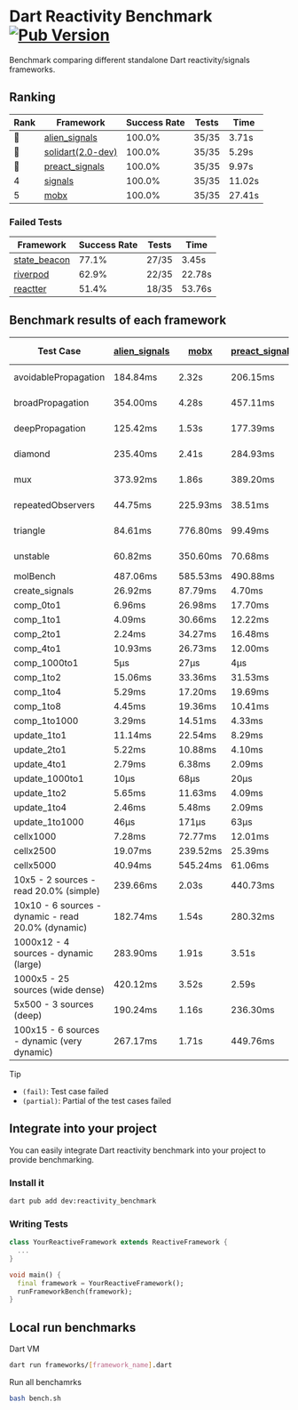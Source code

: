 # Dart Reactivity Benchmark [![Pub Version](https://img.shields.io/pub/v/reactivity_benchmark)](https://pub.dev/packages/reactivity_benchmark)

Benchmark comparing different standalone Dart reactivity/signals frameworks.

## Ranking

<!-- ranking start -->
| Rank | Framework | Success Rate | Tests | Time |
|------|-----------|--------------|-------|------|
| 🥇 | [alien_signals](https://github.com/medz/alien-signals-dart) | 100.0% | 35/35 | 3.71s |
| 🥈 | [solidart(2.0-dev)](https://github.com/nank1ro/solidart/tree/dev) | 100.0% | 35/35 | 5.29s |
| 🥉 | [preact_signals](https://pub.dev/packages/preact_signals) | 100.0% | 35/35 | 9.97s |
| 4 | [signals](https://github.com/rodydavis/signals.dart) | 100.0% | 35/35 | 11.02s |
| 5 | [mobx](https://github.com/mobxjs/mobx.dart) | 100.0% | 35/35 | 27.41s |

<!-- ranking end -->

### **Failed Tests**

<!-- fail start -->
| Framework | Success Rate | Tests | Time |
|-----------|--------------|-------|------|
| [state_beacon](https://github.com/jinyus/dart_beacon) | 77.1% | 27/35 | 3.45s |
| [riverpod](https://github.com/rrousselGit/riverpod) | 62.9% | 22/35 | 22.78s |
| [reactter](https://github.com/2devs-team/reactter) | 51.4% | 18/35 | 53.76s |

<!-- fail end -->

## Benchmark results of each framework

<!-- test-case start -->
| Test Case | [alien_signals](https://github.com/medz/alien-signals-dart) | [mobx](https://github.com/mobxjs/mobx.dart) | [preact_signals](https://pub.dev/packages/preact_signals) | [reactter](https://github.com/2devs-team/reactter) | [riverpod](https://github.com/rrousselGit/riverpod) | [signals](https://github.com/rodydavis/signals.dart) | [solidart(2.0-dev)](https://github.com/nank1ro/solidart/tree/dev) | [state_beacon](https://github.com/jinyus/dart_beacon) |
|---|---|---|---|---|---|---|---|---|
| avoidablePropagation | 184.84ms | 2.32s | 206.15ms | 1.25s | 1.42s | 206.92ms | 279.18ms | 149.00ms (fail) |
| broadPropagation | 354.00ms | 4.28s | 457.11ms | 4.99s | 81.74ms (fail) | 450.90ms | 524.93ms | 6.49ms (fail) |
| deepPropagation | 125.42ms | 1.53s | 177.39ms | 4.00s | 1.91s (fail) | 174.34ms | 178.26ms | 152.80ms (fail) |
| diamond | 235.40ms | 2.41s | 284.93ms | 14.03s (fail) | 2.61s (fail) | 296.01ms | 367.55ms | 180.97ms (fail) |
| mux | 373.92ms | 1.86s | 389.20ms | 1.02s | 630.79ms (fail) | 410.31ms | 444.97ms | 194.07ms (fail) |
| repeatedObservers | 44.75ms | 225.93ms | 38.51ms | 9.74s | 425.21ms (fail) | 46.63ms | 78.08ms | 53.18ms (fail) |
| triangle | 84.61ms | 776.80ms | 99.49ms | 4.52s | 926.38ms (fail) | 102.62ms | 119.71ms | 76.93ms (fail) |
| unstable | 60.82ms | 350.60ms | 70.68ms | 7.64s | 618.07ms (fail) | 73.50ms | 93.87ms | 336.74ms (fail) |
| molBench | 487.06ms | 585.53ms | 490.88ms | 5.90s | 11.32ms | 486.88ms | 493.73ms | 864μs |
| create_signals | 26.92ms | 87.79ms | 4.70ms | 13.34ms | 23.05ms | 24.53ms | 67.87ms | 64.69ms |
| comp_0to1 | 6.96ms | 26.98ms | 17.70ms | 13.68ms | 13.19ms | 11.52ms | 29.10ms | 53.10ms |
| comp_1to1 | 4.09ms | 30.66ms | 12.22ms | 99.56ms | 20.50ms | 26.02ms | 42.59ms | 56.59ms |
| comp_2to1 | 2.24ms | 34.27ms | 16.48ms | 72.37ms | 23.23ms | 10.40ms | 21.45ms | 38.72ms |
| comp_4to1 | 10.93ms | 26.73ms | 12.00ms | 85.23ms | 6.57ms | 6.66ms | 9.79ms | 16.43ms |
| comp_1000to1 | 5μs | 27μs | 4μs | 59.32ms | 3μs | 5μs | 29μs | 41μs |
| comp_1to2 | 15.06ms | 33.36ms | 31.53ms | 66.89ms | 11.21ms | 17.27ms | 29.31ms | 47.05ms |
| comp_1to4 | 5.29ms | 17.20ms | 19.69ms | 99.18ms | 24.42ms | 14.34ms | 23.39ms | 46.45ms |
| comp_1to8 | 4.45ms | 19.36ms | 10.41ms | 116.37ms | 5.56ms | 6.82ms | 26.01ms | 43.40ms |
| comp_1to1000 | 3.29ms | 14.51ms | 4.33ms | 47.90ms | 3.92ms | 4.50ms | 14.24ms | 38.23ms |
| update_1to1 | 11.14ms | 22.54ms | 8.29ms | N/A | 82.00ms | 9.31ms | 16.06ms | 5.75ms |
| update_2to1 | 5.22ms | 10.88ms | 4.10ms | N/A | 42.26ms | 4.63ms | 8.03ms | 2.88ms |
| update_4to1 | 2.79ms | 6.38ms | 2.09ms | N/A | 20.35ms | 2.33ms | 4.03ms | 1.49ms |
| update_1000to1 | 10μs | 68μs | 20μs | N/A | 214μs | 23μs | 40μs | 15μs |
| update_1to2 | 5.65ms | 11.63ms | 4.09ms | N/A | 41.53ms | 4.82ms | 7.91ms | 2.93ms |
| update_1to4 | 2.46ms | 5.48ms | 2.09ms | N/A | 20.25ms | 2.35ms | 4.06ms | 1.48ms |
| update_1to1000 | 46μs | 171μs | 63μs | N/A | 152μs | 43μs | 152μs | 383μs |
| cellx1000 | 7.28ms | 72.77ms | 12.01ms | N/A | N/A | 9.42ms | 11.00ms | 5.13ms |
| cellx2500 | 19.07ms | 239.52ms | 25.39ms | N/A | N/A | 30.28ms | 29.36ms | 24.74ms |
| cellx5000 | 40.94ms | 545.24ms | 61.06ms | N/A | N/A | 56.78ms | 64.17ms | 78.85ms |
| 10x5 - 2 sources - read 20.0% (simple) | 239.66ms | 2.03s | 440.73ms | N/A | 2.24s | 507.29ms | 364.19ms | 244.48ms |
| 10x10 - 6 sources - dynamic - read 20.0% (dynamic) | 182.74ms | 1.54s | 280.32ms | N/A | 1.51s (partial) | 278.37ms | 249.93ms | 211.49ms |
| 1000x12 - 4 sources - dynamic (large) | 283.90ms | 1.91s | 3.51s | N/A | 2.50s (partial) | 3.60s | 462.47ms | 344.36ms |
| 1000x5 - 25 sources (wide dense) | 420.12ms | 3.52s | 2.59s | N/A | 4.37s | 3.44s | 588.83ms | 506.57ms |
| 5x500 - 3 sources (deep) | 190.24ms | 1.16s | 236.30ms | N/A | 1.36s | 225.21ms | 255.25ms | 205.09ms |
| 100x15 - 6 sources - dynamic (very dynamic) | 267.17ms | 1.71s | 449.76ms | N/A | 1.83s (partial) | 478.19ms | 384.55ms | 260.05ms |

<!-- test-case end -->

> [!TIP]
> - `(fail)`: Test case failed
> - `(partial)`: Partial of the test cases failed

## Integrate into your project

You can easily integrate Dart reactivity benchmark into your project to provide benchmarking.

### Install it

```bash
dart pub add dev:reactivity_benchmark
```

### Writing Tests

```dart
class YourReactiveFramework extends ReactiveFramework {
  ...
}

void main() {
  final framework = YourReactiveFramework();
  runFrameworkBench(framework);
}
```

## Local run benchmarks

Dart VM
```bash
dart run frameworks/[framework_name].dart
```

Run all benchamrks
```bash
bash bench.sh
```
